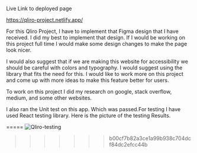 
Live Link to deployed page

https://qliro-project.netlify.app/



For this Qliro Project, I have to implement that Figma design that I have received. I did my best to implement that design. If I would be working on this project full time I would make some design changes to make the page look nicer. 

I would also suggest that if we are making this website for accessibility we should be careful with colors and typography. I would suggest using the library that fits the need for this. I would like to work more on this project and come up with more ideas to make this feature better for users.

To work on this project I did my research on google, stack overflow, medium, and some other websites. 

 I also ran the Unit test on this app. Which was passed.For testing I have used React testing library. Here is the picture of the testing Results.


=====
![Qliro-testing](https://user-images.githubusercontent.com/55736152/152245549-192f6980-1ada-413d-8b22-f7ec4e107ca1.jpg)
>>>>>>> b00cf7b82a3ce1a99b938c704dcf84dc2efcc44b
